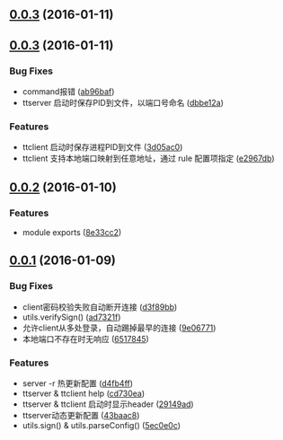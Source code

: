 <a name="0.0.3"></a>
## [0.0.3](https://github.com/leizongmin/tcp-tunnel/compare/v0.0.3...v0.0.3) (2016-01-11)




<a name="0.0.3"></a>
## [0.0.3](https://github.com/leizongmin/tcp-tunnel/compare/v0.0.2...v0.0.3) (2016-01-11)


### Bug Fixes

* command报错 ([ab96baf](https://github.com/leizongmin/tcp-tunnel/commit/ab96baf))
* ttserver 启动时保存PID到文件，以端口号命名 ([dbbe12a](https://github.com/leizongmin/tcp-tunnel/commit/dbbe12a))

### Features

* ttclient 启动时保存进程PID到文件 ([3d05ac0](https://github.com/leizongmin/tcp-tunnel/commit/3d05ac0))
* ttclient 支持本地端口映射到任意地址，通过 rule 配置项指定 ([e2967db](https://github.com/leizongmin/tcp-tunnel/commit/e2967db))



<a name="0.0.2"></a>
## [0.0.2](https://github.com/leizongmin/tcp-tunnel/compare/v0.0.1...v0.0.2) (2016-01-10)


### Features

* module exports ([8e33cc2](https://github.com/leizongmin/tcp-tunnel/commit/8e33cc2))



<a name="0.0.1"></a>
## [0.0.1](https://github.com/leizongmin/tcp-tunnel/compare/5ec0e0c...v0.0.1) (2016-01-09)


### Bug Fixes

* client密码校验失败自动断开连接 ([d3f89bb](https://github.com/leizongmin/tcp-tunnel/commit/d3f89bb))
* utils.verifySign() ([ad7321f](https://github.com/leizongmin/tcp-tunnel/commit/ad7321f))
* 允许client从多处登录，自动踢掉最早的连接 ([9e06771](https://github.com/leizongmin/tcp-tunnel/commit/9e06771))
* 本地端口不存在时无响应 ([6517845](https://github.com/leizongmin/tcp-tunnel/commit/6517845))

### Features

* server -r 热更新配置 ([d4fb4ff](https://github.com/leizongmin/tcp-tunnel/commit/d4fb4ff))
* ttserver & ttclient help ([cd730ea](https://github.com/leizongmin/tcp-tunnel/commit/cd730ea))
* ttserver & ttclient 启动时显示header ([29149ad](https://github.com/leizongmin/tcp-tunnel/commit/29149ad))
* ttserver动态更新配置 ([43baac8](https://github.com/leizongmin/tcp-tunnel/commit/43baac8))
* utils.sign() & utils.parseConfig() ([5ec0e0c](https://github.com/leizongmin/tcp-tunnel/commit/5ec0e0c))



